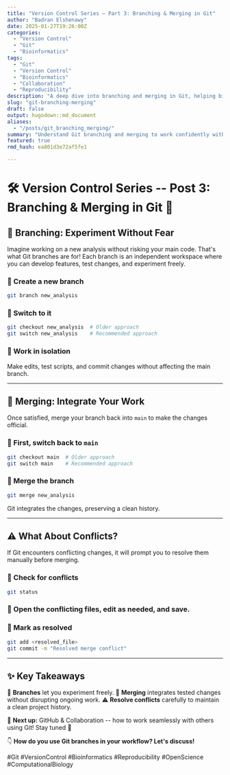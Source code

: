 ```yaml
---
title: "Version Control Series – Part 3: Branching & Merging in Git"
author: "Badran Elshenawy"
date: 2025-01-27T19:26:00Z
categories:
  - "Version Control"
  - "Git"
  - "Bioinformatics"
tags:
  - "Git"
  - "Version Control"
  - "Bioinformatics"
  - "Collaboration"
  - "Reproducibility"
description: "A deep dive into branching and merging in Git, helping bioinformaticians manage changes efficiently while maintaining reproducibility."
slug: "git-branching-merging"
draft: false
output: hugodown::md_document
aliases:
  - "/posts/git_branching_merging/"
summary: "Understand Git branching and merging to work confidently without disrupting your main codebase."
featured: true
rmd_hash: ea801d3e72af5fe1

---
```


# 🛠️ Version Control Series -- Post 3: Branching & Merging in Git 🌿

## 🌿 Branching: Experiment Without Fear

Imagine working on a new analysis without risking your main code. That's what Git branches are for! Each branch is an independent workspace where you can develop features, test changes, and experiment freely.

### 🔹 Create a new branch

``` bash
git branch new_analysis
```

### 🔹 Switch to it

``` bash
git checkout new_analysis  # Older approach
git switch new_analysis    # Recommended approach
```

### 🔹 Work in isolation

Make edits, test scripts, and commit changes without affecting the main branch.

------------------------------------------------------------------------

## 🔄 Merging: Integrate Your Work

Once satisfied, merge your branch back into `main` to make the changes official.

### 🔹 First, switch back to `main`

``` bash
git checkout main  # Older approach
git switch main    # Recommended approach
```

### 🔹 Merge the branch

``` bash
git merge new_analysis
```

Git integrates the changes, preserving a clean history.

------------------------------------------------------------------------

## ⚠️ What About Conflicts?

If Git encounters conflicting changes, it will prompt you to resolve them manually before merging.

### 🔹 Check for conflicts

``` bash
git status
```

### 🔹 Open the conflicting files, edit as needed, and save.

### 🔹 Mark as resolved

``` bash
git add <resolved_file>
git commit -m "Resolved merge conflict"
```

------------------------------------------------------------------------

## ✨ Key Takeaways

🌱 **Branches** let you experiment freely. 🔄 **Merging** integrates tested changes without disrupting ongoing work. ⚠️ **Resolve conflicts** carefully to maintain a clean project history.

📌 **Next up:** GitHub & Collaboration -- how to work seamlessly with others using Git! Stay tuned 🚀

👇 **How do you use Git branches in your workflow? Let's discuss!**

#Git #VersionControl #Bioinformatics #Reproducibility #OpenScience #ComputationalBiology

